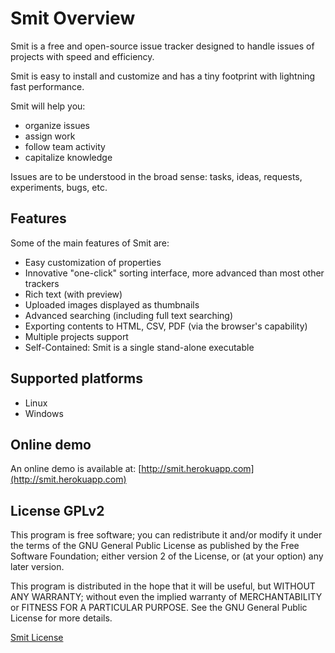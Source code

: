 
# Smit Overview

Smit is a free and open-source issue tracker designed to handle issues of projects with speed and efficiency.

Smit is easy to install and customize and has a tiny footprint with lightning fast performance.

Smit will help you:

- organize issues
- assign work
- follow team activity
- capitalize knowledge

Issues are to be understood in the broad sense: tasks, ideas, requests, experiments, bugs, etc.

## Features

Some of the main features of Smit are:

- Easy customization of properties
- Innovative "one-click" sorting interface, more advanced than most other trackers
- Rich text (with preview)
- Uploaded images displayed as thumbnails
- Advanced searching (including full text searching)
- Exporting contents to HTML, CSV, PDF (via the browser's capability)
- Multiple projects support
- Self-Contained: Smit is a single stand-alone executable

## Supported platforms

- Linux
- Windows


## Online demo

An online demo is available at: [http://smit.herokuapp.com](http://smit.herokuapp.com)

## License GPLv2

This program is free software; you can redistribute it and/or modify
it under the terms of the GNU General Public License as published by
the Free Software Foundation; either version 2 of the License, or
(at your option) any later version.

This program is distributed in the hope that it will be useful,
but WITHOUT ANY WARRANTY; without even the implied warranty of
MERCHANTABILITY or FITNESS FOR A PARTICULAR PURPOSE.  See the
GNU General Public License for more details.

[Smit License](http://github.com/goeb/smit/blob/master/LICENSE)
